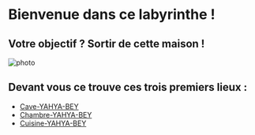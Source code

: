 # Bienvenue dans ce labyrinthe !
## Votre objectif ? Sortir de cette maison !


![photo](https://t4.ftcdn.net/jpg/03/04/08/95/360_F_304089502_4gpcSMSEzxXEsPwXxB3AaL4uZbipxBSr.jpg) 


## Devant vous ce trouve ces trois premiers lieux :

- [Cave-YAHYA-BEY](https://github.com/Yahyabey48/tp-labyrinthe/blob/Cave-YAHYA-BEY-Ahmed/Cave-YAHYA-BEY-Ahmed.md)
- [Chambre-YAHYA-BEY](https://github.com/Yahyabey48/tp-labyrinthe/blob/Chambre-YAHYA-BEY-Ahmed/Chambre-YAHYA-BEY-Ahmed.md)
- [Cuisine-YAHYA-BEY](https://github.com/Yahyabey48/tp-labyrinthe/blob/Cuisine-YAHYA-BEY-Ahmed/Cuisine-YAHYA-BEY-Ahmed.md) 
